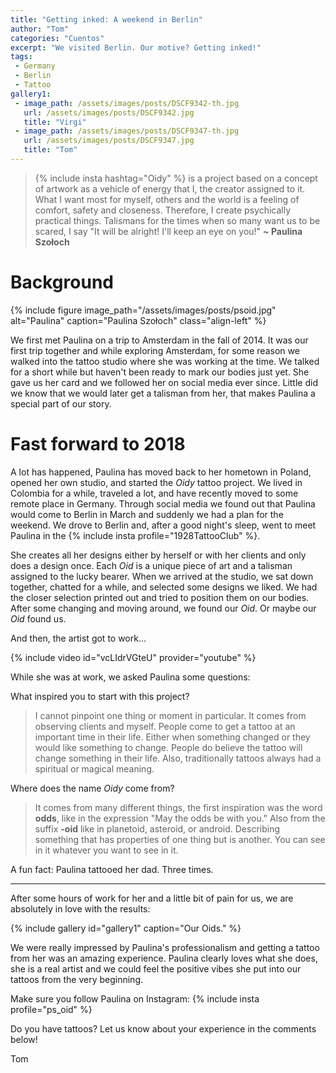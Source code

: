 ```yaml
---
title: "Getting inked: A weekend in Berlin"
author: "Tom"
categories: "Cuentos"
excerpt: "We visited Berlin. Our motive? Getting inked!"
tags: 
 - Germany
 - Berlin
 - Tattoo
gallery1:
 - image_path: /assets/images/posts/DSCF9342-th.jpg
   url: /assets/images/posts/DSCF9342.jpg
   title: "Virgi"
 - image_path: /assets/images/posts/DSCF9347-th.jpg
   url: /assets/images/posts/DSCF9347.jpg
   title: "Tom"
---
```


> {% include insta hashtag="Oidy" %} is a project based on a concept of artwork as a vehicle of energy that I, the creator assigned to it.
What I want most for myself, others and the world is a feeling of comfort, safety and closeness. Therefore, I create psychically practical things. Talismans for the times when so many want us to be scared, I say "It will be alright! I'll keep an eye on you!" **~ Paulina Szołoch**

# Background

{% include figure image_path="/assets/images/posts/psoid.jpg" alt="Paulina" caption="Paulina Szołoch" class="align-left" %}

We first met Paulina on a trip to Amsterdam in the fall of 2014. It was our first trip together and while exploring Amsterdam, for some reason we walked into the tattoo studio where she was working at the time. We talked for a short while but haven't been ready to mark our bodies just yet. She gave us her card and we followed her on social media ever since. Little did we know that we would later get a talisman from her, that makes Paulina a special part of our story. 

# Fast forward to 2018

A lot has happened, Paulina has moved back to her hometown in Poland, opened her own studio, and started the _Oidy_ tattoo project. We lived in Colombia for a while, traveled a lot, and have recently moved to some remote place in Germany. Through social media we found out that Paulina would come to Berlin in March and suddenly we had a plan for the weekend. We drove to Berlin and, after a good night's sleep, went to meet Paulina in the {% include insta profile="1928TattooClub" %}.

She creates all her designs either by herself or with her clients and only does a design once. Each _Oid_ is a unique piece of art and a talisman assigned to the lucky bearer. When we arrived at the studio, we sat down together, chatted for a while, and selected some designs we liked. We had the closer selection printed out and tried to position them on our bodies. After some changing and moving around, we found our _Oid_. Or maybe our _Oid_ found us. 

And then, the artist got to work...

{% include video id="vcLIdrVGteU" provider="youtube" %}

While she was at work, we asked Paulina some questions:

What inspired you to start with this project?

> I cannot pinpoint one thing or moment in particular. It comes from observing clients and myself. People come to get a tattoo at an important time in their life. Either when something changed or they would like something to change. People do believe the tattoo will change something in their life. Also, traditionally tattoos always had a spiritual or magical meaning.  

Where does the name _Oidy_ come from?

> It comes from many different things, the first inspiration was the word **odds**, like in the expression "May the odds be with you." Also from the suffix **-oid** like in planetoid, asteroid, or android. Describing something that has properties of one thing but is another. You can see in it whatever you want to see in it.

A fun fact:
Paulina tattooed her dad. Three times.

<hr>

After some hours of work for her and a little bit of pain for us, we are absolutely in love with the results:

{% include gallery id="gallery1" caption="Our Oids." %}

We were really impressed by Paulina's professionalism and getting a tattoo from her was an amazing experience. Paulina clearly loves what she does, she is a real artist and we could feel the positive vibes she put into our tattoos from the very beginning.

Make sure you follow Paulina on Instagram: {% include insta profile="ps_oid" %}

Do you have tattoos? Let us know about your experience in the comments below!

Tom 
